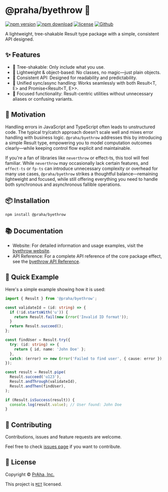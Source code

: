 # @praha/byethrow 👋

[![npm version](https://badge.fury.io/js/@praha%2Fbyethrow.svg)](https://www.npmjs.com/package/@praha/byethrow)
[![npm download](https://img.shields.io/npm/dm/@praha/byethrow.svg)](https://www.npmjs.com/package/@praha/byethrow)
[![license](https://img.shields.io/badge/License-MIT-green.svg)](https://github.com/praha-inc/byethrow/blob/main/packages/byethrow/LICENSE)
[![Github](https://img.shields.io/github/followers/praha-inc?label=Follow&logo=github&style=social)](https://github.com/orgs/praha-inc/followers)

A lightweight, tree-shakable Result type package with a simple, consistent API designed.

## ✨ Features

- 🌲 Tree-shakable: Only include what you use.
- 🧱 Lightweight & object-based: No classes, no magic—just plain objects.
- 🔄 Consistent API: Designed for readability and predictability.
- 🔀 Unified sync/async handling: Works seamlessly with both Result<T, E> and Promise<Result<T, E>>.
- 🎯 Focused functionality: Result-centric utilities without unnecessary aliases or confusing variants.

## 🧠 Motivation

Handling errors in JavaScript and TypeScript often leads to unstructured code. The typical try/catch approach doesn’t scale well and mixes error handling with business logic. `@praha/byethrow` addresses this by introducing a simple Result type, empowering you to model computation outcomes clearly—while keeping control flow explicit and maintainable.

If you're a fan of libraries like `neverthrow` or effect-ts, this tool will feel familiar. While `neverthrow` may occasionally lack certain features, and `effect-ts` or `fp-ts` can introduce unnecessary complexity or overhead for many use cases, `@praha/byethrow` strikes a thoughtful balance—remaining lightweight and focused, while still offering everything you need to handle both synchronous and asynchronous fallible operations.

## 📦 Installation

```bash
npm install @praha/byethrow
```

## 📚 Documentation

- Website: For detailed information and usage examples, visit the [byethrow website](https://praha-inc.github.io/byethrow).
- API Reference: For a complete API reference of the core package effect, see the [byethrow API Reference](https://praha-inc.github.io/byethrow/api).

## 🚀 Quick Example

Here's a simple example showing how it is used:

```ts
import { Result } from '@praha/byethrow';

const validateId = (id: string) => {
  if (!id.startsWith('u')) {
    return Result.fail(new Error('Invalid ID format'));
  }
  return Result.succeed();
};

const findUser = Result.try({
  try: (id: string) => {
    return { id, name: 'John Doe' };
  },
  catch: (error) => new Error('Failed to find user', { cause: error }),
});

const result = Result.pipe(
  Result.succeed('u123'),
  Result.andThrough(validateId),
  Result.andThen(findUser),
);

if (Result.isSuccess(result)) {
  console.log(result.value); // User found: John Doe
}
```

## 🤝 Contributing

Contributions, issues and feature requests are welcome.

Feel free to check [issues page](https://github.com/praha-inc/byethrow/issues) if you want to contribute.

## 📝 License

Copyright © [PrAha, Inc.](https://www.praha-inc.com/)

This project is [```MIT```](https://github.com/praha-inc/byethrow/blob/main/packages/byethrow/LICENSE) licensed.
